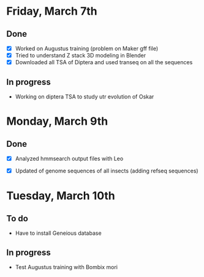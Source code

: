 # Friday, March 7th

## Done
- [x] Worked on Augustus training (problem on Maker gff file)
- [x] Tried to understand Z stack 3D modeling in Blender
- [x] Downloaded all TSA of Diptera and used transeq on all the sequences

## In progress
- Working on diptera TSA to study utr evolution of Oskar


# Monday, March 9th

## Done
- [x] Analyzed hmmsearch output files with Leo
- [x] Updated of genome sequences of all insects (adding refseq sequences)


# Tuesday, March 10th

## To do
- Have to install Geneious database

## In  progress
- Test Augustus training with Bombix mori
